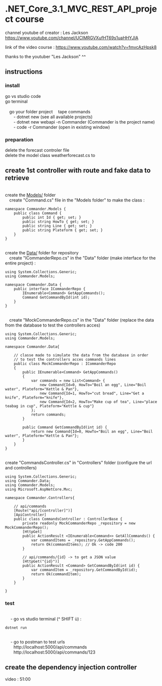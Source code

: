 # .NET_Core_3.1_MVC_REST_API_project course

channel youtube of creator : Les Jackson https://www.youtube.com/channel/UCIMRGVXufHT69s1uaHHYJIA

link of the video course : https://www.youtube.com/watch?v=fmvcAzHpsk8

thanks to the youtuber "Les Jackson" ^^


## instructions

### install

go vs studio code
<br/>go terminal
<br/><br/>&emsp;go your folder project
&emsp;tape commands
<br/>&emsp;&emsp;- dotnet new (see all available projects)
<br/>&emsp;&emsp;- dotnet new webapi -n Commander (Commander is the  project name)
<br/>&emsp;&emsp;- code -r Commander (open in existing window)

### preparation
delete the forecast controler file
<br/>delete the model class weatherforecast.cs to

## create 1st controller with route and fake data to retrieve

<br/>create the [Models/](https://github.com/Geoffrey-Carpentier/Commander/tree/main/Models) folder
<br/>&emsp;create "Command.cs" file in the "Models folder" to make the class : 
~~~
namespace Commander.Models {
    public class Command {
        public int Id { get; set; }
        public string HowTo { get; set; }
        public string Line { get; set; }
        public string Plateform { get; set; }
    }
}
~~~
<br/>create the [Data/](https://github.com/Geoffrey-Carpentier/Commander/tree/main/Data) folder for repository
<br/>&emsp;create "ICommanderRepo.cs" in the "Data" folder (make interface for the entire project) :
~~~
using System.Collections.Generic;
using Commander.Models;

namespace Commander.Data {
    public interface ICommanderRepo {
        IEnumerable<Command> GetAppCommands();
        Command GetCommandById(int id);
    }
}
~~~

<br/>&emsp;create "MockCommanderRepo.cs" in the "Data" folder (replace the data from the database to test the controllers acces)
~~~
using System.Collections.Generic;
using Commander.Models;

namespace Commander.Data{

    // classe made to simulate the data from the database in order
    // to test the controllers acces commands lines
    public class MockCommanderRepo : ICommanderRepo
    {
        public IEnumerable<Command> GetAppCommands()
        {
            var commands = new List<Command> {
                new Command{Id=0, HowTo="Boil an egg", Line="Boil water", Plateform="Kettle & Pan"},
                new Command{Id=1, HowTo="cut bread", Line="Get a knife", Plateform="knife"},
                new Command{Id=2, HowTo="Make cup of tea", Line="place teabag in cup", Plateform="Kettle & cup"}
            };
            return commands;
        }

        public Command GetCommandById(int id) {
            return new Command{Id=0, HowTo="Boil an egg", Line="Boil water", Plateform="Kettle & Pan"};
        }
    }
}
~~~
<br/> create "CommandsController.cs" in "Controllers" folder (configure the url and controllers)
~~~
using System.Collections.Generic;
using Commander.Data;
using Commander.Models;
using Microsoft.AspNetCore.Mvc;

namespace Commander.Controllers{

    // api/commands
    [Route("api/[controller]")] 
    [ApiController]
    public class CommandsController : ControllerBase {
        private readonly MockCommanderRepo _repository = new MockCommanderRepo();
        [HttpGet]
        public ActionResult <IEnumerable<Command>> GetAllCommands() {
            var commandItems = _repository.GetAppCommands();
            return Ok(commandItems); // Ok -> code 200
        }

        // api/commands/{id} -> to get a JSON value
        [HttpGet("{id}")] 
        public ActionResult <Command> GetCommandById(int id) {
            var commandItem = _repository.GetCommandById(id);
            return Ok(commandItem);
        }
    }

}

~~~

### test
<br/>&emsp; - go vs studio terminal (^ SHIFT ù) : 
~~~
dotnet run
~~~
<br/>&emsp; - go to postman to test urls
<br/>&emsp;&emsp;http://localhost:5000/api/commands
<br/>&emsp;&emsp;http://localhost:5000/api/commands/123

## create the dependency injection controller

video : 51:00









